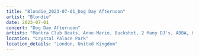 ```yaml
---
title: "Blondie_2023-07-01_Dog Day Afternoon"
artist: "Blondie"
date: 2023-07-01
concert: "Dog Day Afternoon"
artists: "Mantra Club Beats, Anne-Marie, Buckshot, 2 Many DJ's, ABBA, Gabrielle, Blondie, Echo & the Bunnymen, 21 Acts of Manslaughter	Grindcore	United States, Aitch, 12 Gauge Rampage, Adg7, Def Leppard, Iggy Pop, The Linda Lindas, alt-J, Sting, 1999.ODDS, Generation Sex, 9 Foot Super SoldierCrossoverHardcore, 070 Shake, 324	Grindcore	Japan"
location: "Crystal Palace Park"
location_details: "London, United Kingdom"
---
```

